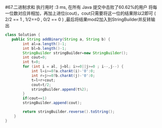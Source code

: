 #67.二进制求和
    执行用时 :3 ms, 在所有 Java 提交中击败了60.62%的用户
将每一位数对应并相加，再加上进位(cout)，cout只需要将这一位的结果除以2即可 ( 2/2 \== 1 , 1/2\==0 , 0/2 \== 0 ) ,最后将结果mod2加入到StringBuilder并反转输出

````java
class Solution {
   public String addBinary(String a, String b) {
        int al=a.length()-1;
        int bl=b.length()-1;
        StringBuilder stringBuilder=new StringBuilder();
        int cout=0;
        int t=0;
        for (int i = al, j=bl; i>=0||j>=0 ; i--,j--) {
            int l=i>=0?a.charAt(i)-'0':0;
            int r=j>=0?b.charAt(j)-'0':0;
            t=l+r+cout;
            cout=t/2;
            stringBuilder.append(t%2);
        }
        if(cout==1)
        stringBuilder.append(cout);

        return stringBuilder.reverse().toString();
    }
}
````